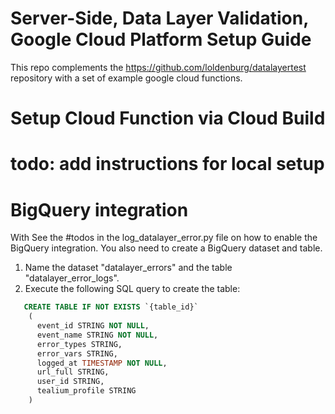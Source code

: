 Server-Side, Data Layer Validation, Google Cloud Platform Setup Guide 
==============
This repo complements the https://github.com/loldenburg/datalayertest repository with a set of example google cloud functions.
# Setup Cloud Function via Cloud Build
# todo: add instructions for local setup


# BigQuery integration
With 
See the #todos in the log_datalayer_error.py file on how to enable the BigQuery integration.
You also need to create a BigQuery dataset and table.

1. Name the dataset "datalayer_errors" and the table "datalayer_error_logs".
2. Execute the following SQL query to create the table:
```sql
   CREATE TABLE IF NOT EXISTS `{table_id}`
    (
      event_id STRING NOT NULL,
      event_name STRING NOT NULL, 
      error_types STRING,
      error_vars STRING,
      logged_at TIMESTAMP NOT NULL,
      url_full STRING,
      user_id STRING,
      tealium_profile STRING 
    )
```
